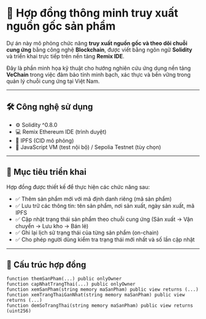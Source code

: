 # 🧾 Hợp đồng thông minh truy xuất nguồn gốc sản phẩm

Dự án này mô phỏng chức năng **truy xuất nguồn gốc và theo dõi chuỗi cung ứng** bằng công nghệ **Blockchain**, được viết bằng ngôn ngữ **Solidity** và triển khai trực tiếp trên nền tảng **Remix IDE**. 

Đây là phần minh họa kỹ thuật cho hướng nghiên cứu ứng dụng nền tảng **VeChain** trong việc đảm bảo tính minh bạch, xác thực và bền vững trong quản lý chuỗi cung ứng tại Việt Nam.

---

## 🛠️ Công nghệ sử dụng

- ⚙️ Solidity ^0.8.0
- 💻 Remix Ethereum IDE (trình duyệt)
- 🔗 IPFS (CID mô phỏng)
- 🧪 JavaScript VM (test nội bộ) / Sepolia Testnet (tùy chọn)

---

## 🎯 Mục tiêu triển khai

Hợp đồng được thiết kế để thực hiện các chức năng sau:

- ✅ Thêm sản phẩm mới với mã định danh riêng (mã sản phẩm)
- ✅ Lưu trữ các thông tin: tên sản phẩm, nơi sản xuất, ngày sản xuất, mã IPFS
- ✅ Cập nhật trạng thái sản phẩm theo chuỗi cung ứng (Sản xuất → Vận chuyển → Lưu kho → Bán lẻ)
- ✅ Ghi lại lịch sử trạng thái của từng sản phẩm (on-chain)
- ✅ Cho phép người dùng kiểm tra trạng thái mới nhất và số lần cập nhật

---

## 🔧 Cấu trúc hợp đồng

```solidity
function themSanPham(...) public onlyOwner
function capNhatTrangThai(...) public onlyOwner
function xemSanPham(string memory maSanPham) public view returns (...)
function xemTrangThaiGanNhat(string memory maSanPham) public view returns (...)
function demSoTrangThai(string memory maSanPham) public view returns (uint256)
